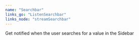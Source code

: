 ```yaml
---
name: "Searchbar"
links_go: "ListenSearchbar"
links_node: "streamSearchbar"
---
```

Get notified when the user searches for a value in the Sidebar

